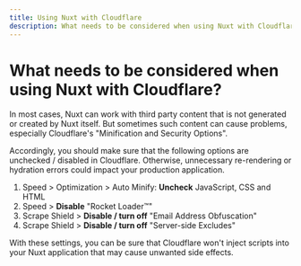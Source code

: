 ```yaml
---
title: Using Nuxt with Cloudflare
description: What needs to be considered when using Nuxt with Cloudflare
---
```


# What needs to be considered when using Nuxt with Cloudflare?

In most cases, Nuxt can work with third party content that is not generated or created by Nuxt itself. But sometimes such content can cause problems, especially Cloudflare's "Minification and Security Options".

Accordingly, you should make sure that the following options are unchecked / disabled in Cloudflare. Otherwise, unnecessary re-rendering or hydration errors could impact your production application.

1. Speed > Optimization > Auto Minify: **Uncheck** JavaScript, CSS and HTML
2. Speed > **Disable** "Rocket Loader™"
3. Scrape Shield > **Disable / turn off** "Email Address Obfuscation"
4. Scrape Shield > **Disable / turn off** "Server-side Excludes"

With these settings, you can be sure that Cloudflare won't inject scripts into your Nuxt application that may cause unwanted side effects.
